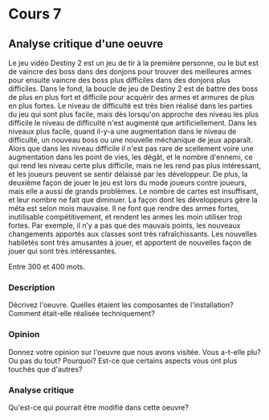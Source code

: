 # Cours 7
## Analyse critique d'une oeuvre

Le jeu vidéo Destiny 2 est un jeu de tir à la première personne, ou le but est de vaincre des boss dans des donjons pour trouver des meilleures armes pour ensuite vaincre des boss plus difficiles dans des donjons plus difficiles. Dans le fond, la boucle de jeu de Destiny 2 est de battre des boss de plus en plus fort et difficile pour acquérir des armes et armures de plus en plus fortes. Le niveau de difficulté est très bien réalisé dans les parties du jeu qui sont plus facile, mais dès lorsqu'on approche des niveau les plus difficile le niveau de difficulté n'est augmenté que artificiellement. Dans les niveaux plus facile, quand il-y-a une augmentation dans le niveau de difficulté, un nouveau boss ou une nouvelle méchanique de jeux apparaît. Alors que dans les niveau difficile il n'est pas rare de scellement voire une augmentation dans les point de vies, les dégât, et le nombre d'ennemi, ce qui rend les niveau certe plus difficile, mais ne les rend pas plus intéressant, et les joueurs peuvent se sentir délaissé par les développeur. De plus, la deuxième façon de jouer le jeu est lors du mode joueurs contre joueurs, mais elle a aussi de grands problèmes. Le nombre de cartes est insuffisant, et leur nombre ne fait que diminuer. La façon dont les développeurs gère la méta est selon mois mauvaise. Il ne font que rendre des armes fortes, inutilisable compétitivement, et rendent les armes les moin utiliser trop fortes. Par exemple, il n’y a pas que des mauvais points, les nouveaux changements apportés aux classes sont très rafraîchissants. Les nouvelles habiletés sont très amusantes à jouer, et apportent de nouvelles façon de jouer qui sont très intéressantes.

Entre 300 et 400 mots. 

### Description
Décrivez l'oeuvre. Quelles étaient les composantes de l'installation? Comment était-elle réalisée techniquement? 

### Opinion
Donnez votre opinion sur l'oeuvre que nous avons visitée. Vous a-t-elle plu? Ou pas du tout? Pourquoi? Est-ce que certains aspects vous ont plus touchés que d'autres? 

### Analyse critique
Qu'est-ce qui pourrait être modifié dans cette oeuvre? 
